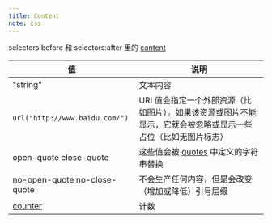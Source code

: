 ```yaml
---
title: Content
note: css
---
```


selectors:before 和 selectors:after 里的 [content](https://developer.mozilla.org/zh-CN/docs/Web/CSS/content)

| 值 | 说明 |
|--|----|
|"string"| 文本内容 |
|`url("http://www.baidu.com/")`|URI 值会指定一个外部资源（比如图片）。如果该资源或图片不能显示，它就会被忽略或显示一些占位（比如无图片标志）|
|open-quote close-quote | 这些值会被 [quotes](https://developer.mozilla.org/zh-CN/docs/Web/CSS/quotes) 中定义的字符串替换 |
|no-open-quote no-close-quote | 不会生产任何内容，但是会改变（增加或降低）引号层级 |
|[counter](http://www.w3schools.com/css/css_counters.asp)|计数|
